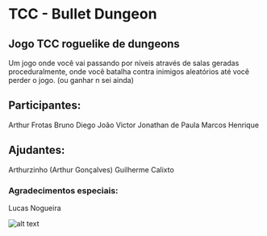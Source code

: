 # TCC - Bullet Dungeon
## Jogo TCC roguelike de dungeons
Um jogo onde você vai passando por níveis através de salas geradas proceduralmente, onde você batalha contra inimigos aleatórios até você perder o jogo. (ou ganhar n sei ainda)
## Participantes:
Arthur Frotas
Bruno
Diego
João Victor
Jonathan de Paula
Marcos Henrique
## Ajudantes:
Arthurzinho (Arthur Gonçalves)
Guilherme Calixto
### Agradecimentos especiais:
Lucas Nogueira

![alt text](https://external-content.duckduckgo.com/iu/?u=https%3A%2F%2Fvignette.wikia.nocookie.net%2Fp__%2Fimages%2F1%2F10%2FAya5.jpg%2Frevision%2Flatest%3Fcb%3D20180112181742%26path-prefix%3Dprotagonist&f=1&nofb=1&ipt=8bb703501e968878171a4dbf5efc4d65ce586836b032a3f6986f8648e4bc55b3&ipo=images)
